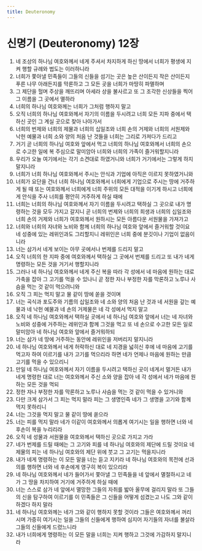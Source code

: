 ```yaml
---
title: Deuteronomy
---
```


# 신명기 (Deuteronomy) 12장
1. 네 조상의 하나님 여호와께서 네게 주셔서 차지하게 하신 땅에서 너희가 평생에 지켜 행할 규례와 법도는 이러하니라
1. 너희가 쫓아낼 민족들이 그들의 신들을 섬기는 곳은 높은 산이든지 작은 산이든지 푸른 나무 아래든지를 막론하고 그 모든 곳을 너희가 마땅히 파멸하며
1. 그 제단을 헐며 주상을 깨뜨리며 아세라 상을 불사르고 또 그 조각한 신상들을 찍어 그 이름을 그 곳에서 멸하라
1. 너희의 하나님 여호와께는 너희가 그처럼 행하지 말고
1. 오직 너희의 하나님 여호와께서 자기의 이름을 두시려고 너희 모든 지파 중에서 택하신 곳인 그 계실 곳으로 찾아 나아가서
1. 너희의 번제와 너희의 제물과 너희의 십일조와 너희 손의 거제와 너희의 서원제와 낙헌 예물과 너희 소와 양의 처음 난 것들을 너희는 그리로 가져다가 드리고
1. 거기 곧 너희의 하나님 여호와 앞에서 먹고 너희의 하나님 여호와께서 너희의 손으로 수고한 일에 복 주심으로 말미암아 너희와 너희의 가족이 즐거워할지니라
1. 우리가 오늘 여기에서는 각기 소견대로 하였거니와 너희가 거기에서는 그렇게 하지 말지니라
1. 너희가 너희 하나님 여호와께서 주시는 안식과 기업에 아직은 이르지 못하였거니와
1. 너희가 요단을 건너 너희 하나님 여호와께서 너희에게 기업으로 주시는 땅에 거주하게 될 때 또는 여호와께서 너희에게 너희 주위의 모든 대적을 이기게 하시고 너희에게 안식을 주사 너희를 평안히 거주하게 하실 때에
1. 너희는 너희의 하나님 여호와께서 자기 이름을 두시려고 택하실 그 곳으로 내가 명령하는 것을 모두 가지고 갈지니 곧 너희의 번제와 너희의 희생과 너희의 십일조와 너희 손의 거제와 너희가 여호와께서 원하시는 모든 아름다운 서원물을 가져가고
1. 너희와 너희의 자녀와 노비와 함께 너희의 하나님 여호와 앞에서 즐거워할 것이요 네 성중에 있는 레위인과도 그리할지니 레위인은 너희 중에 분깃이나 기업이 없음이니라
1. 너는 삼가서 네게 보이는 아무 곳에서나 번제를 드리지 말고
1. 오직 너희의 한 지파 중에 여호와께서 택하실 그 곳에서 번제를 드리고 또 내가 네게 명령하는 모든 것을 거기서 행할지니라
1. 그러나 네 하나님 여호와께서 네게 주신 복을 따라 각 성에서 네 마음에 원하는 대로 가축을 잡아 그 고기를 먹을 수 있나니 곧 정한 자나 부정한 자를 막론하고 노루나 사슴을 먹는 것 같이 먹으려니와
1. 오직 그 피는 먹지 말고 물 같이 땅에 쏟을 것이며
1. 너는 곡식과 포도주와 기름의 십일조와 네 소와 양의 처음 난 것과 네 서원을 갚는 예물과 네 낙헌 예물과 네 손의 거제물은 네 각 성에서 먹지 말고
1. 오직 네 하나님 여호와께서 택하실 곳에서 네 하나님 여호와 앞에서 너는 네 자녀와 노비와 성중에 거주하는 레위인과 함께 그것을 먹고 또 네 손으로 수고한 모든 일로 말미암아 네 하나님 여호와 앞에서 즐거워하되
1. 너는 삼가 네 땅에 거주하는 동안에 레위인을 저버리지 말지니라
1. 네 하나님 여호와께서 네게 허락하신 대로 네 지경을 넓히신 후에 네 마음에 고기를 먹고자 하여 이르기를 내가 고기를 먹으리라 하면 네가 언제나 마음에 원하는 만큼 고기를 먹을 수 있으리니
1. 만일 네 하나님 여호와께서 자기 이름을 두시려고 택하신 곳이 네게서 멀거든 내가 네게 명령한 대로 너는 여호와께서 주신 소와 양을 잡아 네 각 성에서 네가 마음에 원하는 모든 것을 먹되
1. 정한 자나 부정한 자를 막론하고 노루나 사슴을 먹는 것 같이 먹을 수 있거니와
1. 다만 크게 삼가서 그 피는 먹지 말라 피는 그 생명인즉 네가 그 생명을 고기와 함께 먹지 못하리니
1. 너는 그것을 먹지 말고 물 같이 땅에 쏟으라
1. 너는 피를 먹지 말라 네가 이같이 여호와께서 의롭게 여기시는 일을 행하면 너와 네 후손이 복을 누리리라
1. 오직 네 성물과 서원물을 여호와께서 택하신 곳으로 가지고 가라
1. 네가 번제를 드릴 때에는 그 고기와 피를 네 하나님 여호와의 제단에 드릴 것이요 네 제물의 피는 네 하나님 여호와의 제단 위에 붓고 그 고기는 먹을지니라
1. 내가 네게 명령하는 이 모든 말을 너는 듣고 지키라 네 하나님 여호와의 목전에 선과 의를 행하면 너와 네 후손에게 영구히 복이 있으리라
1. 네 하나님 여호와께서 네가 들어가서 쫓아낼 그 민족들을 네 앞에서 멸절하시고 네가 그 땅을 차지하여 거기에 거주하게 하실 때에
1. 너는 스스로 삼가 네 앞에서 멸망한 그들의 자취를 밟아 올무에 걸리지 말라 또 그들의 신을 탐구하여 이르기를 이 민족들은 그 신들을 어떻게 섬겼는고 나도 그와 같이 하겠다 하지 말라
1. 네 하나님 여호와께는 네가 그와 같이 행하지 못할 것이라 그들은 여호와께서 꺼리시며 가증히 여기시는 일을 그들의 신들에게 행하여 심지어 자기들의 자녀를 불살라 그들의 신들에게 드렸느니라
1. 내가 너희에게 명령하는 이 모든 말을 너희는 지켜 행하고 그것에 가감하지 말지니라